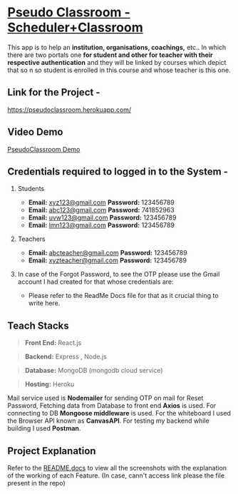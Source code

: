 # [Pseudo Classroom - Scheduler+Classroom](https://pseudoclassroom.herokuapp.com/)
This app is to help an **institution, organisations, coachings,** etc.. In which there are two portals one **for student and other for teacher with their respective authentication** and they will be linked by courses which depict that so n so student is enrolled in this course and whose teacher is this one.

## Link for the Project - 
https://pseudoclassroom.herokuapp.com/

## Video Demo
[PseudoClassroom Demo]()


## Credentials required to logged in to the System -

1. Students
      - **Email:** xyz123@gmail.com **Password:** 123456789
      - **Email:** abc123@gmail.com **Password:** 741852963
      - **Email:** uvw123@gmail.com **Password:** 123456789
      - **Email:** lmn123@gmail.com **Password:** 123456789

2. Teachers
      - **Email:** abcteacher@gmail.com **Password:** 123456789
      - **Email:** xyzteacher@gmail.com **Password:** 123456789

3. In case of the Forgot Password, to see the OTP please use the Gmail account I had created for that whose credentials are: 
      - Please refer to the ReadMe Docs file for that as it crucial thing to write here.
     
## Teach Stacks

> **Front End:** React.js

> **Backend:** Express , Node.js

> **Database:** MongoDB (mongodb cloud service)

> **Hosting:**  Heroku

Mail service used is **Nodemailer** for sending OTP on mail for Reset Password, Fetching data from Database to front end **Axios** is used. For connecting to DB **Mongoose middleware** is used. For the whiteboard I used the Browser API known as **CanvasAPI**. For testing my backend while building I used **Postman**.


## Project Explanation
Refer to the [README.docs](https://drive.google.com/file/d/1QYBVYLiD_H5pVyvs1xR3Ft5dTnRK4L3B/view?usp=sharing) to view all the screenshots with the explanation of the working of each Feature. (In case, cann't access link please the file present in the repo)

      

